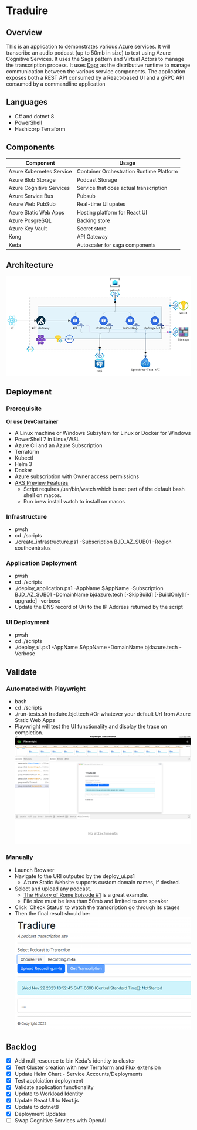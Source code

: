 # Traduire 

## Overview 
This is an application to demonstrates various Azure services. It will transcribe an audio podcast (up to 50mb in size) to text using Azure Cognitive Services. It uses the Saga pattern and Virtual Actors to manage the transcription process.  It uses [Dapr](https://dapr.io) as the distributive runtime to manage communication between the various service components. The application exposes both a REST API consumed by a React-based UI and a gRPC API consumed by a commandline application

## Languages
* C# and dotnet 8
* PowerShell
* Hashicorp Terraform 

## Components
Component | Usage
------ | ------
Azure Kubernetes Service | Container Orchestration Runtime Platform  
Azure Blob Storage | Podcast Storage 
Azure Cognitive Services | Service that does actual transcription 
Azure Service Bus | Pubsub
Azure Web PubSub | Real-time UI upates
Azure Static Web Apps | Hosting platform for React UI
Azure PosgreSQL | Backing store
Azure Key Vault | Secret store 
Kong | API Gateway 
Keda | Autoscaler for saga components 

## Architecture
![Dapr](./.assets/dapr.png)

## Deployment

### Prerequisite 
__Or use DevContainer__
* A Linux machine or Windows Subsytem for Linux or Docker for Windows 
* PowerShell 7 in Linux/WSL
* Azure Cli and an Azure Subscription
* Terraform 
* Kubectl
* Helm 3 
* Docker 
* Azure subscription with Owner access permissions
* [AKS Preview Features](https://github.com/briandenicola/kubernetes-cluster-setup/blob/main/scripts/aks-preview-features.sh)
    * Script requires /usr/bin/watch which is not part of the default bash shell on macos.
    * Run brew install watch to install on macos

### Infrastructure 
* pwsh
* cd ./scripts
* ./create_infrastructure.ps1 -Subscription BJD_AZ_SUB01 -Region southcentralus 

### Application Deployment 
* pwsh
* cd ./scripts
* ./deploy_application.ps1 -AppName $AppName -Subscription BJD_AZ_SUB01 -DomainName bjdazure.tech [-SkipBuild] [-BuildOnly] [-upgrade] -verbose
* Update the DNS record of Uri to the IP Address returned by the script

### UI Deployment 
* pwsh
* cd ./scripts
* ./deploy_ui.ps1 -AppName $AppName -DomainName bjdazure.tech -Verbose

## Validate 

### Automated with Playwright
* bash
* cd ./scripts
* ./run-tests.sh traduire.bjd.tech #Or whatever your default Url from Azure Static Web Apps
* Playwright will test the UI functionality and display the trace on completion. 
    ![Playwright](./.assets/playwright.png)

### Manually
* Launch Browser
* Navigate to the URI outputed by the deploy_ui.ps1
    * Azure Static Website supports custom domain names, if desired. 
* Select and upload any podcast.  
    * [The History of Rome Episode #1](http://traffic.libsyn.com/historyofrome/01-_In_the_Beginning.mp3) is a great example.
    * File size must be less than 50mb and limited to one speaker
* Click 'Check Status' to watch the transcription go through its stages 
* Then the final result should be: \
    ![UI](./.assets/ui.png)

## Backlog 
- [X] Add null_resource to bin Keda's identity to cluster
- [X] Test Cluster creation with new Terraform and Flux extension
- [X] Update Helm Chart - Service Accounts/Deployments 
- [X] Test applciation deployment
- [X] Validate application functionality
- [X] Update to Workload Identity
- [X] Update React UI to Next.js
- [X] Update to dotnet8 
- [X] Deployment Updates
- [ ] Swap Cognitive Services with OpenAI
